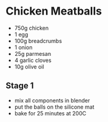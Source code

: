 # Chicken Meatballs

* 750g chicken
* 1 egg
* 100g breadcrumbs
* 1 onion
* 25g parmesan
* 4 garlic cloves
* 10g olive oil

## Stage 1
* mix all components in blender
* put the balls on the silicone mat
* bake for 25 minutes at 200C
